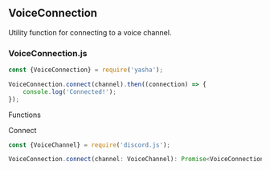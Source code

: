 ## VoiceConnection

Utility function for connecting to a voice channel.

### VoiceConnection.js

```js
const {VoiceConnection} = require('yasha');

VoiceConnection.connect(channel).then((connection) => {
	console.log('Connected!');
});
```

Functions

Connect
```js
const {VoiceChannel} = require('discord.js');

VoiceConnection.connect(channel: VoiceChannel): Promise<VoiceConnection>
```